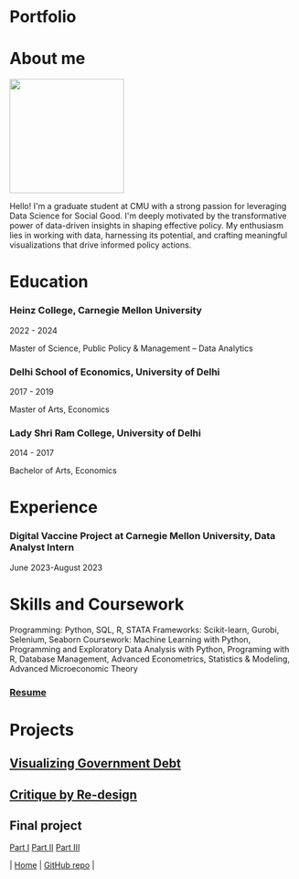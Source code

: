 # Portfolio

# About me
<img src="Pranava_Kadiyala_Photograph.jpeg" width="200"/>

Hello! I'm a graduate student at CMU with a strong passion for leveraging Data Science for Social Good. I'm deeply motivated by the transformative power of data-driven insights in shaping effective policy. My enthusiasm lies in working with data, harnessing its potential, and crafting meaningful visualizations that drive informed policy actions.

# Education

### Heinz College, Carnegie Mellon University
2022 - 2024 

Master of Science, Public Policy & Management – Data Analytics

### Delhi School of Economics, University of Delhi
2017 - 2019

Master of Arts, Economics

### Lady Shri Ram College, University of Delhi
2014 - 2017

Bachelor of Arts, Economics


# Experience

### Digital Vaccine Project at Carnegie Mellon University, Data Analyst Intern
June 2023-August 2023

# Skills and Coursework

Programming: Python, SQL, R, STATA
Frameworks: Scikit-learn, Gurobi, Selenium, Seaborn
Coursework: Machine Learning with Python, Programming and Exploratory Data Analysis with Python, Programing with R, Database Management, Advanced Econometrics, Statistics & Modeling, Advanced Microeconomic Theory

### [Resume](https://drive.google.com/file/d/18Tc-abEqUkGsSX2luWGncxFH-qgp21Xt/view?usp=sharing)

# Projects

## [Visualizing Government Debt](visualizing-government-debt)

## [Critique by Re-design](critique-by-design)

## Final project

[Part I](final-project-part-one)
[Part II](final-project-part-two)
[Part III](final-project-part-three)



| [Home](https://pranavakadiyala.github.io/Portfolio/) | [GitHub repo](https://github.com/pranavakadiyala/Portfolio) |
